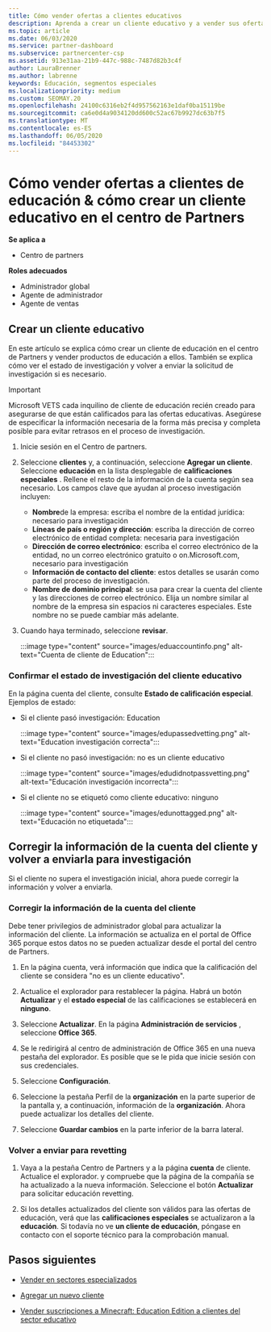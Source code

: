 ```yaml
---
title: Cómo vender ofertas a clientes educativos
description: Aprenda a crear un cliente educativo y a vender sus ofertas en el centro de Partners.
ms.topic: article
ms.date: 06/03/2020
ms.service: partner-dashboard
ms.subservice: partnercenter-csp
ms.assetid: 913e31aa-21b9-447c-988c-7487d82b3c4f
author: LauraBrenner
ms.author: labrenne
keywords: Educación, segmentos especiales
ms.localizationpriority: medium
ms.custom: SEOMAY.20
ms.openlocfilehash: 24100c6316eb2f4d957562163e1daf0ba15119be
ms.sourcegitcommit: ca6e0d4a9034120dd600c52ac67b9927dc63b7f5
ms.translationtype: MT
ms.contentlocale: es-ES
ms.lasthandoff: 06/05/2020
ms.locfileid: "84453302"
---
```

# <a name="how-to-sell-offers-to-education-customers--how-to-create-an-education-customer-in-partner-center"></a>Cómo vender ofertas a clientes de educación & cómo crear un cliente educativo en el centro de Partners

**Se aplica a**

- Centro de partners

**Roles adecuados**

- Administrador global
- Agente de administrador
- Agente de ventas

## <a name="create-an-education-customer"></a>Crear un cliente educativo

En este artículo se explica cómo crear un cliente de educación en el centro de Partners y vender productos de educación a ellos. También se explica cómo ver el estado de investigación y volver a enviar la solicitud de investigación si es necesario.

> [!IMPORTANT]
> Microsoft VETS cada inquilino de cliente de educación recién creado para asegurarse de que están calificados para las ofertas educativas.  Asegúrese de especificar la información necesaria de la forma más precisa y completa posible para evitar retrasos en el proceso de investigación.

1. Inicie sesión en el Centro de partners.

2. Seleccione **clientes** y, a continuación, seleccione **Agregar un cliente**. Seleccione **educación** en la lista desplegable de **calificaciones especiales** .  Rellene el resto de la información de la cuenta según sea necesario.  Los campos clave que ayudan al proceso investigación incluyen:

   - **Nombre**de la empresa: escriba el nombre de la entidad jurídica: necesario para investigación
   - **Líneas de país o región y dirección**: escriba la dirección de correo electrónico de entidad completa: necesaria para investigación
   - **Dirección de correo electrónico**: escriba el correo electrónico de la entidad, no un correo electrónico gratuito o on.Microsoft.com, necesario para investigación
   - **Información de contacto del cliente**: estos detalles se usarán como parte del proceso de investigación.
   - **Nombre de dominio principal**: se usa para crear la cuenta del cliente y las direcciones de correo electrónico.  Elija un nombre similar al nombre de la empresa sin espacios ni caracteres especiales.  Este nombre no se puede cambiar más adelante.

3. Cuando haya terminado, seleccione **revisar**.

   :::image type="content" source="images/eduaccountinfo.png" alt-text="Cuenta de cliente de Education":::

### <a name="confirm-your-education-customers-vetting-status"></a>Confirmar el estado de investigación del cliente educativo

En la página cuenta del cliente, consulte **Estado de calificación especial**.
Ejemplos de estado:

- Si el cliente pasó investigación: Education

   :::image type="content" source="images/edupassedvetting.png" alt-text="Education investigación correcta":::

- Si el cliente no pasó investigación: no es un cliente educativo

   :::image type="content" source="images/edudidnotpassvetting.png" alt-text="Educación investigación incorrecta":::

- Si el cliente no se etiquetó como cliente educativo: ninguno

   :::image type="content" source="images/edunottagged.png" alt-text="Educación no etiquetada":::

## <a name="correct-the-customer-account-info-and-resubmit-for-vetting"></a>Corregir la información de la cuenta del cliente y volver a enviarla para investigación  

Si el cliente no supera el investigación inicial, ahora puede corregir la información y volver a enviarla.

### <a name="correct-the-customer-account-information"></a>Corregir la información de la cuenta del cliente

Debe tener privilegios de administrador global para actualizar la información del cliente. La información se actualiza en el portal de Office 365 porque estos datos no se pueden actualizar desde el portal del centro de Partners.

1. En la página cuenta, verá información que indica que la calificación del cliente se considera "no es un cliente educativo".

2. Actualice el explorador para restablecer la página. Habrá un botón **Actualizar** y el **estado especial** de las calificaciones se establecerá en **ninguno**.

3. Seleccione **Actualizar**. En la página **Administración de servicios** , seleccione **Office 365**.

4. Se le redirigirá al centro de administración de Office 365 en una nueva pestaña del explorador. Es posible que se le pida que inicie sesión con sus credenciales.

5. Seleccione **Configuración**.

6. Seleccione la pestaña Perfil de la **organización** en la parte superior de la pantalla y, a continuación, información de la **organización**. Ahora puede actualizar los detalles del cliente.

7. Seleccione **Guardar cambios** en la parte inferior de la barra lateral.  

### <a name="resubmit-for-revetting"></a>Volver a enviar para revetting

1. Vaya a la pestaña Centro de Partners y a la página **cuenta** de cliente. Actualice el explorador. y compruebe que la página de la compañía se ha actualizado a la nueva información. Seleccione el botón **Actualizar** para solicitar educación revetting.

2. Si los detalles actualizados del cliente son válidos para las ofertas de educación, verá que las **calificaciones especiales** se actualizaron a la **educación**. Si todavía no ve **un cliente de educación**, póngase en contacto con el soporte técnico para la comprobación manual.

## <a name="next-steps"></a>Pasos siguientes

- [Vender en sectores especializados](get-special-pricing-for-offers.md)

- [Agregar un nuevo cliente](add-a-new-customer.md)

- [Vender suscripciones a Minecraft: Education Edition a clientes del sector educativo](minecraft-subscriptions.md)
